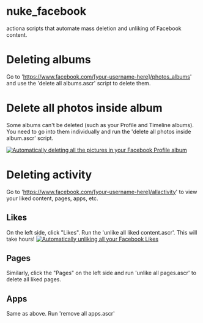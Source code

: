 # nuke_facebook
actiona scripts that automate mass deletion and unliking of Facebook content.

# Deleting albums
Go to 'https://www.facebook.com/[your-username-here]/photos_albums' and use the 'delete all albums.ascr' script to delete them.

# Delete all photos inside album
Some albums can't be deleted (such as your Profile and Timeline albums). You need to go into them individually and run the 'delete all photos inside album.ascr' script.

[![Automatically deleting all the pictures in your Facebook Profile album](https://www.youtube.com/watch?v=GXBGFrCzhw8/0.jpg)](https://www.youtube.com/watch?v=GXBGFrCzhw8)

# Deleting activity
Go to 'https://www.facebook.com/[your-username-here]/allactivity' to view your liked content, pages, apps, etc.

## Likes
On the left side, click "Likes". Run the 'unlike all liked content.ascr'. This will take hours!
[![Automatically unliking all your Facebook Likes](https://www.youtube.com/watch?v=Nu-MalmHSoo/0.jpg)](https://www.youtube.com/watch?v=Nu-MalmHSoo)

## Pages
Similarly, click the "Pages" on the left side and run 'unlike all pages.ascr' to delete all liked pages.

## Apps
Same as above. Run 'remove all apps.ascr'
